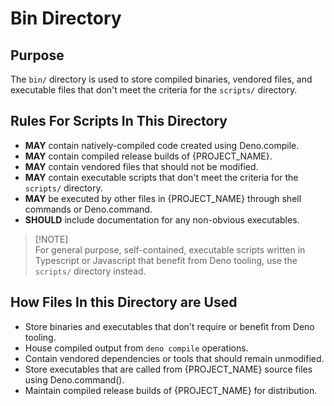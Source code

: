# **Bin Directory**

## **Purpose**

The `bin/` directory is used to store compiled binaries, vendored files, and executable files that don't meet the criteria for the `scripts/` directory.

## **Rules For Scripts In This Directory**

- **MAY** contain natively-compiled code created using Deno.compile.
- **MAY** contain compiled release builds of {PROJECT_NAME}.
- **MAY** contain vendored files that should not be modified.
- **MAY** contain executable scripts that don't meet the criteria for the `scripts/` directory.
- **MAY** be executed by other files in {PROJECT_NAME} through shell commands or Deno.command.
- **SHOULD** include documentation for any non-obvious executables.

> [!NOTE]\
> For general purpose, self-contained, executable scripts written in Typescript or Javascript that benefit from Deno tooling, use the `scripts/` directory instead.

## **How Files In this Directory are Used**

- Store binaries and executables that don't require or benefit from Deno tooling.
- House compiled output from `deno compile` operations.
- Contain vendored dependencies or tools that should remain unmodified.
- Store executables that are called from {PROJECT_NAME} source files using Deno.command().
- Maintain compiled release builds of {PROJECT_NAME} for distribution.
